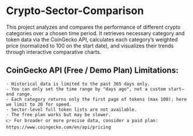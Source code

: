 # Crypto-Sector-Comparison
This project analyzes and compares the performance of different crypto categories over a chosen time period. It retrieves necessary category and token data via the CoinGecko API, calculates each category’s weighted price (normalized to 100 on the start date), and visualizes their trends through interactive comparative charts.
## CoinGecko API (Free / Demo Plan) Limitations:
    - Historical data is limited to the past 365 days only.
    - You can only set the time range by "days ago", not a custom start–end range.
    - Each category returns only the first page of tokens (max 100); here we limit to 20 for speed.
    - Sector-level full token lists are not available.
    - The free plan works but may be slower.
    👉 For broader or more precise data, consider a paid plan: https://www.coingecko.com/en/api/pricing
